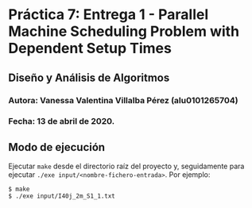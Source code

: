 # Práctica 7: Entrega 1 - Parallel Machine Scheduling Problem with Dependent Setup Times
## Diseño y Análisis de Algoritmos
### Autora: Vanessa Valentina Villalba Pérez (alu0101265704)
### Fecha: 13 de abril de 2020.

## **Modo de ejecución**
Ejecutar `make` desde el directorio raíz del proyecto y, seguidamente para ejecutar `./exe input/<nombre-fichero-entrada>`. Por ejemplo:

```console
$ make
$ ./exe input/I40j_2m_S1_1.txt
```


